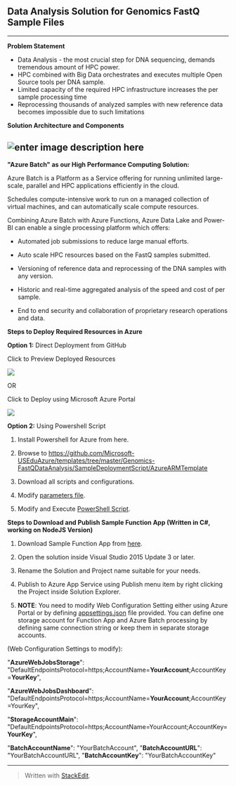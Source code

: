 Data Analysis Solution for Genomics FastQ Sample Files
----------


----------


**Problem Statement**

 - Data Analysis - the most crucial step for DNA sequencing, demands
   tremendous amount of HPC power.
 - HPC combined with Big Data orchestrates and executes multiple Open
   Source tools per DNA sample.
 - Limited capacity of the required HPC infrastructure increases the per
   sample processing time
 - Reprocessing thousands of analyzed samples with new reference data
   becomes impossible due to such limitations

**Solution Architecture and Components**

![enter image description here](https://github.com/Microsoft-USEduAzure/templates/blob/master/Genomics-FastQDataAnalysis/solarch1.png?raw=true)
----------

**"Azure Batch" as our High Performance Computing Solution:**

Azure Batch is a Platform as a Service offering  for running unlimited large-scale, parallel and HPC applications efficiently in the cloud.

Schedules compute-intensive work to run on a managed collection of virtual machines, and can automatically scale compute resources.

Combining Azure Batch with Azure Functions, Azure Data Lake and Power-BI can enable a single processing platform which offers:
   
 - Automated job submissions to reduce large manual efforts.
 
 - Auto scale HPC resources based on the FastQ samples submitted.
 
 - Versioning of reference data and reprocessing of the DNA samples with
   any version.
 
 - Historic and real-time aggregated analysis of the speed and cost of
   per sample.
 
 - End to end security and collaboration of proprietary research
   operations and data.


**Steps to Deploy Required Resources in Azure**

**Option 1:** Direct Deployment from GitHub 

Click to Preview Deployed Resources

<a href="http://armviz.io/#/?load=https%3A%2F%2Fraw.githubusercontent.com%2FMicrosoft-USEduAzure%2Ftemplates%2Fmaster%2FGenomics-FastQDataAnalysis%2FSampleDeploymentScript%2FAzureARMTemplate%2Ftemplate.json" target="_blank">
    <img src="http://armviz.io/visualizebutton.png"/>
</a>

OR

Click to Deploy using Microsoft Azure Portal 

<a href="https://portal.azure.com/#create/Microsoft.Template/uri/https%3A%2F%2Fraw.githubusercontent.com%2FMicrosoft-USEduAzure%2Ftemplates%2Fmaster%2FGenomics-FastQDataAnalysis%2FSampleDeploymentScript%2FAzureARMTemplate%2Ftemplate.json" target="_blank">
    <img src="http://azuredeploy.net/deploybutton.png"/>
</a>

**Option 2:** Using Powershell Script

1. Install Powershell for Azure from here.

3. Browse to https://github.com/Microsoft-USEduAzure/templates/tree/master/Genomics-FastQDataAnalysis/SampleDeploymentScript/AzureARMTemplate

4.  Download all scripts and configurations.

5.  Modify [parameters file](https://raw.githubusercontent.com/Microsoft-USEduAzure/templates/master/Genomics-FastQDataAnalysis/SampleDeploymentScript/AzureARMTemplate/parameters.json). 

6. Modify and Execute [PowerShell Script](https://raw.githubusercontent.com/Microsoft-USEduAzure/templates/master/Genomics-FastQDataAnalysis/SampleDeploymentScript/AzureARMTemplate/deploy.sh).



**Steps to Download and Publish Sample Function App (Written in C#, working on NodeJS Version)**

1. Download Sample Function App from [here](https://github.com/Microsoft-USEduAzure/templates/tree/master/Genomics-FastQDataAnalysis/SampleFunctionApp).

2.  Open the solution inside Visual Studio 2015 Update 3 or later.

3.  Rename the Solution and Project name suitable for your needs.

4.  Publish to Azure App Service using Publish menu item by right clicking the Project inside Solution Explorer.

5.  **NOTE**: You need to modify Web Configuration Setting either using Azure Portal or by defining [appsettings.json](https://raw.githubusercontent.com/Microsoft-USEduAzure/templates/master/Genomics-FastQDataAnalysis/SampleFunctionApp/SampleFunctionApp/appsettings.json) file provided. You can define one storage account for Function App and Azure Batch processing by defining same connection string or keep them in separate storage accounts.

(Web Configuration Settings to modify):

"**AzureWebJobsStorage**": "DefaultEndpointsProtocol=https;AccountName=**YourAccount**;AccountKey=**YourKey**",
    
"**AzureWebJobsDashboard**": "DefaultEndpointsProtocol=https;AccountName=**YourAccount**;AccountKey=YourKey",

"**StorageAccountMain**": "DefaultEndpointsProtocol=https;AccountName=YourAccount;AccountKey=**YourKey**",
    
"**BatchAccountName**": "YourBatchAccount",
"**BatchAccountURL**": "YourBatchAccountURL",
"**BatchAccountKey**": "YourBatchAccountKey"


----------

> Written with [StackEdit](https://stackedit.io/).
